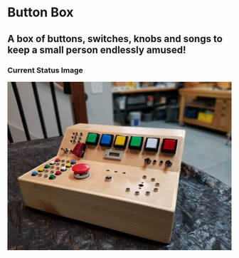# Button Box
## A box of buttons, switches, knobs and songs to keep a small person endlessly amused!

### Current Status Image

![Button Box Preview](20201117_094222.jpg)

